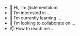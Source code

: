 - 👋 Hi, I’m @clementolumi
- 👀 I’m interested in ...
- 🌱 I’m currently learning ...
- 💞️ I’m looking to collaborate on ...
- 📫 How to reach me ...

<!---
clementolumi/clementolumi is a ✨ special ✨ repository because its `README.md` (this file) appears on your GitHub profile.
You can click the Preview link to take a look at your changes.
--->
